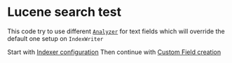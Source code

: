 # Lucene search test

This code try to use different
[`Analyzer`](https://lucene.apache.org/core/8_11_1/core/org/apache/lucene/analysis/Analyzer.html)
for text fields which will override 
the default one setup on `IndexWriter`

Start with [Indexer configuration](https://github.com/rhubner/search-test/blob/dfb930865a22dff2c827c3f1dc97001b7bf637a1/src/main/java/cz/evolvedbinary/search/SearchTest.java#L48)
Then continue with [Custom Field creation](https://github.com/rhubner/search-test/blob/dfb930865a22dff2c827c3f1dc97001b7bf637a1/src/main/java/cz/evolvedbinary/search/SearchTest.java#L135)